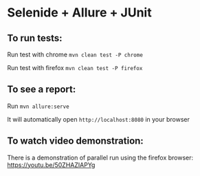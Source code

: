 # Selenide + Allure + JUnit

## To run tests:

Run test with chrome `mvn clean test -P chrome`

Run test with firefox `mvn clean test -P firefox`

## To see a report:

Run `mvn allure:serve`

It will automatically open `http://localhost:8080` in your browser

## To watch video demonstration:
There is a demonstration of parallel run using the firefox browser:
https://youtu.be/50ZHAZIAPYg

